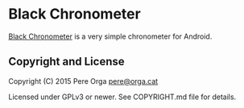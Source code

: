 Black Chronometer
=================
[Black Chronometer](https://play.google.com/store/apps/details?id=cat.orga.chronometer) is a very simple chronometer for Android.



Copyright and License
---------------------
Copyright (C) 2015 Pere Orga <pere@orga.cat>

Licensed under GPLv3 or newer. See COPYRIGHT.md file for details.
